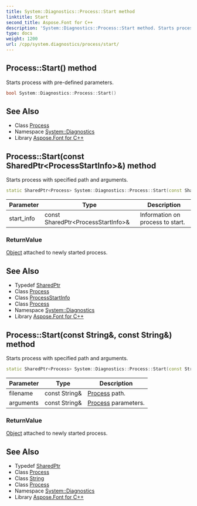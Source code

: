 ```yaml
---
title: System::Diagnostics::Process::Start method
linktitle: Start
second_title: Aspose.Font for C++
description: 'System::Diagnostics::Process::Start method. Starts process with pre-defined parameters in C++.'
type: docs
weight: 1200
url: /cpp/system.diagnostics/process/start/
---
```

## Process::Start() method


Starts process with pre-defined parameters.

```cpp
bool System::Diagnostics::Process::Start()
```

## See Also

* Class [Process](../)
* Namespace [System::Diagnostics](../../)
* Library [Aspose.Font for C++](../../../)
## Process::Start(const SharedPtr\<ProcessStartInfo\>\&) method


Starts process with specified path and arguments.

```cpp
static SharedPtr<Process> System::Diagnostics::Process::Start(const SharedPtr<ProcessStartInfo> &start_info)
```


| Parameter | Type | Description |
| --- | --- | --- |
| start_info | const SharedPtr\<ProcessStartInfo\>\& | Information on process to start. |

### ReturnValue

[Object](../../../system/object/) attached to newly started process.

## See Also

* Typedef [SharedPtr](../../../system/sharedptr/)
* Class [Process](../)
* Class [ProcessStartInfo](../../processstartinfo/)
* Class [Process](../)
* Namespace [System::Diagnostics](../../)
* Library [Aspose.Font for C++](../../../)
## Process::Start(const String\&, const String\&) method


Starts process with specified path and arguments.

```cpp
static SharedPtr<Process> System::Diagnostics::Process::Start(const String &filename, const String &arguments=String::Empty)
```


| Parameter | Type | Description |
| --- | --- | --- |
| filename | const String\& | [Process](../) path. |
| arguments | const String\& | [Process](../) parameters. |

### ReturnValue

[Object](../../../system/object/) attached to newly started process.

## See Also

* Typedef [SharedPtr](../../../system/sharedptr/)
* Class [Process](../)
* Class [String](../../../system/string/)
* Class [Process](../)
* Namespace [System::Diagnostics](../../)
* Library [Aspose.Font for C++](../../../)

